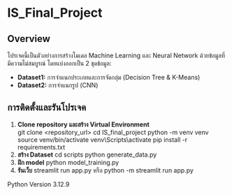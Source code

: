 # IS_Final_Project

## Overview
โปรเจคนี้เป็นตัวอย่างการสร้างโมเดล Machine Learning และ Neural Network ด้วยข้อมูลที่มีความไม่สมบูรณ์ โดยแบ่งออกเป็น 2 ชุดข้อมูล:
- **Dataset1:** การจำแนกประเภทและการจัดกลุ่ม (Decision Tree & K-Means)
- **Dataset2:** การจำแนกรูป (CNN)

## การติดตั้งและรันโปรเจค
1. **Clone repository และสร้าง Virtual Environment**  
   git clone <repository_url>
   cd IS_final_project
   python -m venv venv
   source venv/bin/activate
   venv\Scripts\activate
   pip install -r requirements.txt
2. **สร้าง Dataset**
    cd scripts
    python generate_data.py
3. **ฝึก model**
    python model_training.py
4. **รันเว็บ**
    streamlit run app.py หรือ python -m streamlit run app.py

Python Version 3.12.9